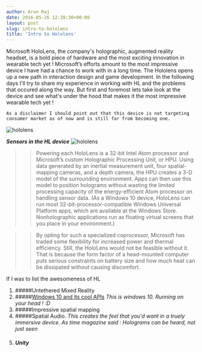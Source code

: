 ```yaml
---
author: Arun Raj
date: 2016-05-26 12:39:30+00:00
layout: post
slug: intro-to-hololens
title: 'Intro to Hololens'
---
```


Microsoft HoloLens, the company's holographic, augmented reality headset, is a bold piece of hardware and the most exciting innovation in wearable tech yet !
Microsoft’s efforts amount to the most impressive device I have had a chance to work with in a long time. The Hololens opens up a new path in interaction design and game development. In the following days I'll try to share my experience in working with HL and the problems that occured along the way. But first and foremost lets take look at the device and see what's under the hood that makes it the most impressive wearable tech yet !

    As a disclaimer I should point out that this device is not targeting consumer market as of now and is still far from becoming one.

![hololens](http://www.svethardware.cz/microsoft-windows-10-upgrade-zdarma-a-holografie/39882/img/body-1.43C0.jpg)

***Sensors in the HL device***
![hololens](http://static.cdn-seekingalpha.com/uploads/2015/3/38415246_14258475555573_0_thumb.jpg)

>>Powering each HoloLens is a 32-bit Intel Atom processor and Microsoft’s custom Holographic Processing Unit, or HPU. Using data generated by an inertial measurement unit, four spatial-mapping cameras, and a depth camera, the HPU creates a 3-D model of the surrounding environment. Apps can then use this model to position holograms without wasting the limited processing capacity of the energy-efficient Atom processor on handling sensor data. (As a Windows 10 device, HoloLens can run most 32-bit-processor-compatible Windows Universal Platform apps, which are available at the Windows Store. Nonholographic applications run as floating virtual screens that you place in your environment.)

>>By opting for such a specialized coprocessor, Microsoft has traded some flexibility for increased power and thermal efficiency. Still, the HoloLens would not be feasible without it. That is because the form factor of a head-mounted computer puts serious constraints on battery size and how much heat can be dissipated without causing discomfort.

If I was to list the awesomeness of HL

1. #####Untethered Mixed Reality
2. #####[Windows 10 and its cool APIs](https://developer.microsoft.com/en-us/windows/getstarted/whats-new-windows-10) 
_This is windows 10. Running on your head ! :D_ 
3. #####Impressive spatial mapping
4. #####Spatial Audio.
_This creates the feel that you'd want in a truely immersive device. As time magazine said : Holograms can be heard, not just seen_
5. ##### Unity
